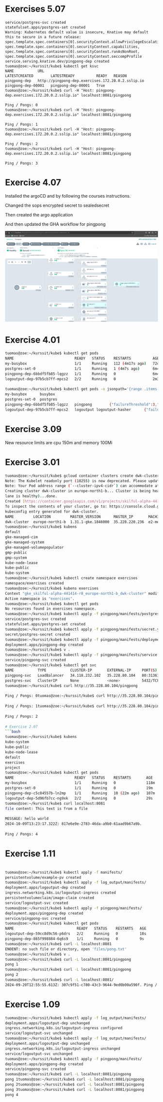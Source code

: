 # Exercises 5.07

```tuomas@zoe:~/kurssit/kube$ kubectl apply -k pingpong/
service/postgres-svc created
statefulset.apps/postgres-set created
Warning: Kubernetes default value is insecure, Knative may default this to secure in a future release: spec.template.spec.containers[0].securityContext.allowPrivilegeEscalation, spec.template.spec.containers[0].securityContext.capabilities, spec.template.spec.containers[0].securityContext.runAsNonRoot, spec.template.spec.containers[0].securityContext.seccompProfile
service.serving.knative.dev/pingpong-dep created
tuomas@zoe:~/kurssit/kube$ kubectl get ksvc
NAME           URL                                                 LATESTCREATED        LATESTREADY          READY   REASON
pingpong-dep   http://pingpong-dep.exercises.172.20.0.2.sslip.io   pingpong-dep-00001   pingpong-dep-00001   True
tuomas@zoe:~/kurssit/kube$ curl -H "Host: pingpong-dep.exercises.172.20.0.2.sslip.io" localhost:8081/pingpong

Ping / Pongs: 0
tuomas@zoe:~/kurssit/kube$ curl -H "Host: pingpong-dep.exercises.172.20.0.2.sslip.io" localhost:8081/pingpong

Ping / Pongs: 1
tuomas@zoe:~/kurssit/kube$ curl -H "Host: pingpong-dep.exercises.172.20.0.2.sslip.io" localhost:8081/pingpong

Ping / Pongs: 2
tuomas@zoe:~/kurssit/kube$ curl -H "Host: pingpong-dep.exercises.172.20.0.2.sslip.io" localhost:8081/pingpong

Ping / Pongs: 3
```

# Exercise 4.07

Installed the argoCD and by following the courses instructions.

Changed the sops encrypted secret to sealedsecret

Then created the argo application

And then updated the GHA workflow for pingpong

![pingpong](../project/assets/pingpong.png)

# Exercise 4.01

```bash
tuomas@zoe:~/kurssit/kube$ kubectl get pods
NAME                            READY   STATUS    RESTARTS          AGE
my-busybox                      1/1     Running   112 (4m17s ago)   72d
postgres-set-0                  1/1     Running   1 (4m7s ago)      6m44s
pingpong-dep-6bbdf5fb85-lqgzz   1/1     Running   0                 6m44s
logoutput-dep-97b5cb7ff-mpcs2   2/2     Running   0                 2m34s

tuomas@zoe:~/kurssit/kube$ kubectl get pods -o jsonpath='{range .items[*]}{.metadata.name}{"\t"}{.spec.containers[*].name}{"\t"}{.spec.containers[*].readinessProbe}{"\n"}{end}'
my-busybox      busybox
postgres-set-0  postgres
pingpong-dep-6bbdf5fb85-lqgzz   pingpong        {"failureThreshold":3,"httpGet":{"path":"/health","port":3000,"scheme":"HTTP"},"initialDelaySeconds":5,"periodSeconds":5,"successThreshold":1,"timeoutSeconds":1}
logoutput-dep-97b5cb7ff-mpcs2   logoutput logoutput-hasher      {"failureThreshold":3,"httpGet":{"path":"/health","port":3000,"scheme":"HTTP"},"initialDelaySeconds":5,"periodSeconds":5,"successThreshold":1,"timeoutSeconds":1}
```

# Exercise 3.09

New resource limits are cpu 150m and memory 100Mi 

# Exercise 3.01

```bash
tuomas@zoe:~/kurssit/kube$ gcloud container clusters create dwk-cluster --zone=europe-north1-b --cluster-version=1.31
Note: The Kubelet readonly port (10255) is now deprecated. Please update your workloads to use the recommended alternatives. See https://cloud.google.com/kubernetes-engine/docs/how-to/disable-kubelet-readonly-port for ways to check usage and for migration instructions.
Note: Your Pod address range (`--cluster-ipv4-cidr`) can accommodate at most 1008 node(s).
Creating cluster dwk-cluster in europe-north1-b... Cluster is being health-checked (Kubernetes Control P
lane is healthy)...done.
Created [https://container.googleapis.com/v1/projects/skilful-alpha-441414-r8/zones/europe-north1-b/clusters/dwk-cluster].
To inspect the contents of your cluster, go to: https://console.cloud.google.com/kubernetes/workload_/gcloud/europe-north1-b/dwk-cluster?project=skilful-alpha-441414-r8
kubeconfig entry generated for dwk-cluster.
NAME         LOCATION         MASTER_VERSION      MASTER_IP       MACHINE_TYPE  NODE_VERSION        NUM_NODES  STATUS
dwk-cluster  europe-north1-b  1.31.1-gke.1846000  35.228.220.236  e2-medium     1.31.1-gke.1846000  3          RUNNING
tuomas@zoe:~/kurssit/kube$ kubens
default
gke-managed-cim
gke-managed-system
gke-managed-volumepopulator
gmp-public
gmp-system
kube-node-lease
kube-public
kube-system
tuomas@zoe:~/kurssit/kube$ kubectl create namespace exercises
namespace/exercises created
tuomas@zoe:~/kurssit/kube$ kubens exercises
Context "gke_skilful-alpha-441414-r8_europe-north1-b_dwk-cluster" modified.
Active namespace is "exercises".
tuomas@zoe:~/kurssit/kube$ kubectl get pods
No resources found in exercises namespace.
tuomas@zoe:~/kurssit/kube$ kubectl apply -f pingpong/manifests/postgres.yaml
service/postgres-svc created
statefulset.apps/postgres-set created
tuomas@zoe:~/kurssit/kube$ kubectl apply -f pingpong/manifests/secret.yaml
secret/postgres-secret created
tuomas@zoe:~/kurssit/kube$ kubectl apply -f pingpong/manifests/deployment.yaml
deployment.apps/pingpong-dep created
tuomas@zoe:~/kurssit/kube$ v .
tuomas@zoe:~/kurssit/kube$ kubectl apply -f pingpong/manifests/service.yaml
service/pingpong-svc created
tuomas@zoe:~/kurssit/kube$ kubectl get svc
NAME           TYPE           CLUSTER-IP       EXTERNAL-IP     PORT(S)        AGE
pingpong-svc   LoadBalancer   34.118.232.102   35.228.80.104   80:31361/TCP   51s
postgres-svc   ClusterIP      None             <none>          5432/TCP       89s
tuomas@zoe:~/kurssit/kube$ curl http://35.228.80.104/pingpong

Ping / Pongs: 0tuomas@zoe:~/kurssit/kube$ curl http://35.228.80.104/pingpong

Ping / Pongs: 1tuomas@zoe:~/kurssit/kube$ curl http://35.228.80.104/pingpong

Ping / Pongs: 2

# Exercise 2.07
```bash
tuomas@zoe:~/kurssit/kube$ kubens
kube-system
kube-public
kube-node-lease
default
exercises
project
tuomas@zoe:~/kurssit/kube$ kubectl get pods
NAME                            READY   STATUS    RESTARTS       AGE
my-busybox                      1/1     Running   0              118m
postgres-set-0                  1/1     Running   0              19m
pingpong-dep-c5c84557b-ln2mp    1/1     Running   10 (22m ago)   107m
logoutput-dep-5d96fb7cc-ng9xk   2/2     Running   0              29s
tuomas@zoe:~/kurssit/kube$ curl localhost:8081
file content: This text is from a file

MESSAGE: hello world
2024-10-09T13:23:17.322Z: 817e6e9e-2783-46da-a9b0-61aad9b67a9b.

Ping / Pongs: 4
```
# Exercise 1.11

```bash

tuomas@zoe:~/kurssit/kube$ kubectl apply -f manifests/
persistentvolume/example-pv created
tuomas@zoe:~/kurssit/kube$ kubectl apply -f log_output/manifests/
deployment.apps/logoutput-dep created
ingress.networking.k8s.io/logoutput-ingress created
persistentvolumeclaim/image-claim created
service/logoutput-svc created
tuomas@zoe:~/kurssit/kube$ kubectl apply -f pingpong/manifests/
deployment.apps/pingpong-dep created
service/pingpong-svc created
tuomas@zoe:~/kurssit/kube$ kubectl get pods
NAME                             READY   STATUS    RESTARTS   AGE
logoutput-dep-59cc8d9c56-p6drs   2/2     Running   0          18s
pingpong-dep-865f998884-6q6s9    1/1     Running   0          9s
tuomas@zoe:~/kurssit/kube$ curl -L localhost:8081
ENOENT: no such file or directory, open 'files/pong.txt'
tuomas@zoe:~/kurssit/kube$ v .
tuomas@zoe:~/kurssit/kube$ curl -L localhost:8081/pingpong
pong 1
tuomas@zoe:~/kurssit/kube$ curl -L localhost:8081/pingpong
pong 2
tuomas@zoe:~/kurssit/kube$ curl -L localhost:8081/
2024-09-20T12:55:55.613Z: 307c9f51-c780-43c3-9644-9ed0b00a590f. Ping / Pongs: 2
```

# Exercise 1.09

```bash
tuomas@zoe:~/kurssit/kube$ kubectl apply -f log_output/manifests/
deployment.apps/logoutput-dep unchanged
ingress.networking.k8s.io/logoutput-ingress configured
service/logoutput-svc unchanged
tuomas@zoe:~/kurssit/kube$ kubectl apply -f log_output/manifests/
deployment.apps/logoutput-dep unchanged
ingress.networking.k8s.io/logoutput-ingress unchanged
service/logoutput-svc unchanged
tuomas@zoe:~/kurssit/kube$ kubectl apply -f pingpong/manifests/
deployment.apps/pingpong-dep created
service/pingpong-svc created
tuomas@zoe:~/kurssit/kube$ curl -L localhost:8081/pingpong
pong 1tuomas@zoe:~/kurssit/kube$ curl -L localhost:8081/pingpong
pong 2tuomas@zoe:~/kurssit/kube$ curl -L localhost:8081/pingpong
pong 3tuomas@zoe:~/kurssit/kube$ curl -L localhost:8081/pingpong
pong 4
```
